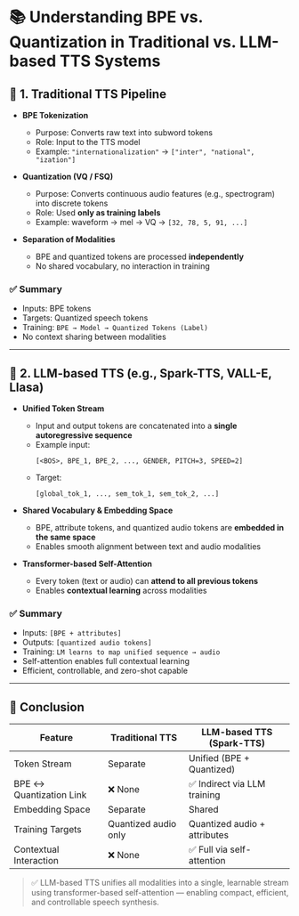 # 📚 Understanding BPE vs. Quantization in Traditional vs. LLM-based TTS Systems

## 🧱 1. Traditional TTS Pipeline

- **BPE Tokenization**
  - Purpose: Converts raw text into subword tokens
  - Role: Input to the TTS model
  - Example: `"internationalization"` → `["inter", "national", "ization"]`

- **Quantization (VQ / FSQ)**
  - Purpose: Converts continuous audio features (e.g., spectrogram) into discrete tokens
  - Role: Used **only as training labels**
  - Example: waveform → mel → VQ → `[32, 78, 5, 91, ...]`

- **Separation of Modalities**
  - BPE and quantized tokens are processed **independently**
  - No shared vocabulary, no interaction in training

### ✅ Summary
- Inputs: BPE tokens
- Targets: Quantized speech tokens
- Training: `BPE → Model → Quantized Tokens (Label)`
- No context sharing between modalities

---

## 🤖 2. LLM-based TTS (e.g., Spark-TTS, VALL-E, Llasa)

- **Unified Token Stream**
  - Input and output tokens are concatenated into a **single autoregressive sequence**
  - Example input:  
    ```
    [<BOS>, BPE_1, BPE_2, ..., GENDER, PITCH=3, SPEED=2]
    ```
  - Target:  
    ```
    [global_tok_1, ..., sem_tok_1, sem_tok_2, ...]
    ```

- **Shared Vocabulary & Embedding Space**
  - BPE, attribute tokens, and quantized audio tokens are **embedded in the same space**
  - Enables smooth alignment between text and audio modalities

- **Transformer-based Self-Attention**
  - Every token (text or audio) can **attend to all previous tokens**
  - Enables **contextual learning** across modalities

### ✅ Summary
- Inputs: `[BPE + attributes]`
- Outputs: `[quantized audio tokens]`
- Training: `LM learns to map unified sequence → audio`
- Self-attention enables full contextual learning
- Efficient, controllable, and zero-shot capable

---

## 🧠 Conclusion

| Feature                     | Traditional TTS       | LLM-based TTS (Spark-TTS)      |
|----------------------------|-----------------------|--------------------------------|
| Token Stream               | Separate              | Unified (BPE + Quantized)      |
| BPE ↔ Quantization Link    | ❌ None               | ✅ Indirect via LLM training    |
| Embedding Space            | Separate              | Shared                         |
| Training Targets           | Quantized audio only  | Quantized audio + attributes   |
| Contextual Interaction     | ❌ None               | ✅ Full via self-attention      |

> ✅ LLM-based TTS unifies all modalities into a single, learnable stream using transformer-based self-attention — enabling compact, efficient, and controllable speech synthesis.
